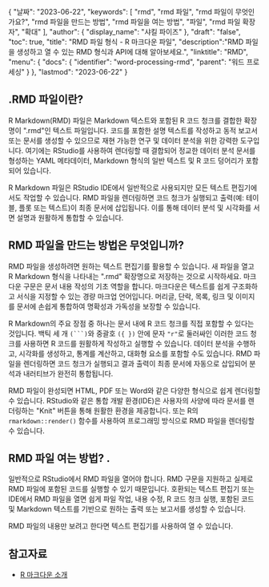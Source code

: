 {
"날짜": "2023-06-22",
  "keywords": [
"rmd",
"rmd 파일",
"rmd 파일이 무엇인가요?",
"rmd 파일을 만드는 방법",
"rmd 파일을 여는 방법",
"파일",
"rmd 파일 확장자",
"확대"
],
  "author": {
"display_name": "샤킬 파이즈"
},
"draft": "false",
"toc": true,
"title": "RMD 파일 형식 - R 마크다운 파일",
  "description":"RMD 파일을 생성하고 열 수 있는 RMD 형식과 API에 대해 알아보세요.",
"linktitle": "RMD",
  "menu": {
    "docs": {
      "identifier": "word-processing-rmd",
"parent": "워드 프로세싱"
}
},
"lastmod": "2023-06-22"
}

## .RMD 파일이란?

R Markdown(RMD) 파일은 Markdown 텍스트와 포함된 R 코드 청크를 결합한 확장명이 ".rmd"인 텍스트 파일입니다. 코드를 포함한 설명 텍스트를 작성하고 동적 보고서 또는 문서를 생성할 수 있으므로 재현 가능한 연구 및 데이터 분석을 위한 강력한 도구입니다. 여기에는 RStudio를 사용하여 렌더링할 때 결합되어 정교한 데이터 분석 문서를 형성하는 YAML 메타데이터, Markdown 형식의 일반 텍스트 및 R 코드 덩어리가 포함되어 있습니다.

R Markdown 파일은 RStudio IDE에서 일반적으로 사용되지만 모든 텍스트 편집기에서도 작업할 수 있습니다. RMD 파일을 렌더링하면 코드 청크가 실행되고 출력(예: 테이블, 플롯 또는 텍스트)이 최종 문서에 삽입됩니다. 이를 통해 데이터 분석 및 시각화를 서면 설명과 원활하게 통합할 수 있습니다.

## RMD 파일을 만드는 방법은 무엇입니까?

RMD 파일을 생성하려면 원하는 텍스트 편집기를 활용할 수 있습니다. 새 파일을 열고 R Markdown 형식을 나타내는 ".rmd" 확장명으로 저장하는 것으로 시작하세요. 마크다운 구문은 문서 내용 작성의 기초 역할을 합니다. 마크다운은 텍스트를 쉽게 구조화하고 서식을 지정할 수 있는 경량 마크업 언어입니다. 머리글, 단락, 목록, 링크 및 이미지를 문서에 손쉽게 통합하여 명확성과 가독성을 보장할 수 있습니다.

R Markdown의 주요 장점 중 하나는 문서 내에 R 코드 청크를 직접 포함할 수 있다는 것입니다. 백틱 세 개 `(```)`와 중괄호 `({ })` 안에 문자 `"r"`로 둘러싸인 이러한 코드 청크를 사용하면 R 코드를 원활하게 작성하고 실행할 수 있습니다. 데이터 분석을 수행하고, 시각화를 생성하고, 통계를 계산하고, 대화형 요소를 포함할 수도 있습니다. RMD 파일을 렌더링하면 코드 청크가 실행되고 결과 출력이 최종 문서에 자동으로 삽입되어 분석과 내러티브가 완전히 통합됩니다.

RMD 파일이 완성되면 HTML, PDF 또는 Word와 같은 다양한 형식으로 쉽게 렌더링할 수 있습니다. RStudio와 같은 통합 개발 환경(IDE)은 사용자의 사양에 따라 문서를 렌더링하는 "Knit" 버튼을 통해 원활한 환경을 제공합니다. 또는 R의 `rmarkdown::render()` 함수를 사용하여 프로그래밍 방식으로 RMD 파일을 렌더링할 수 있습니다.

## RMD 파일 여는 방법? .

일반적으로 RStudio에서 RMD 파일을 열어야 합니다. RMD 구문을 지원하고 실제로 RMD 파일에 포함된 코드를 실행할 수 있기 때문입니다. 호환되는 텍스트 편집기 또는 IDE에서 RMD 파일을 열면 쉽게 파일 작업, 내용 수정, R 코드 청크 실행, 포함된 코드 및 Markdown 텍스트를 기반으로 원하는 출력 또는 보고서를 생성할 수 있습니다.

RMD 파일의 내용만 보려고 한다면 텍스트 편집기를 사용하여 열 수 있습니다.

## 참고자료
* [R 마크다운 소개](https://rmarkdown.rstudio.com/articles_intro.html)

